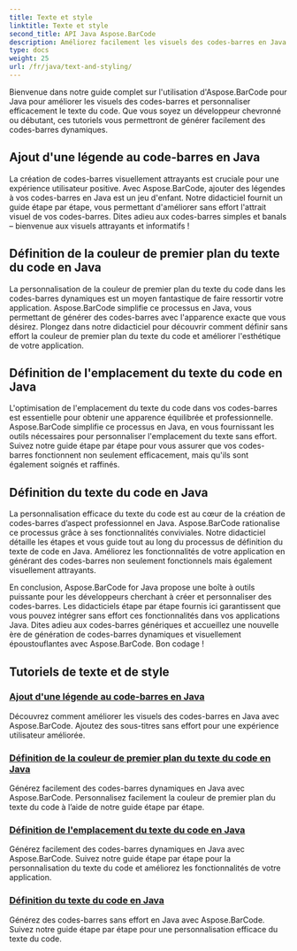 ```yaml
---
title: Texte et style
linktitle: Texte et style
second_title: API Java Aspose.BarCode
description: Améliorez facilement les visuels des codes-barres en Java avec Aspose.BarCode. Apprenez à ajouter des sous-titres pour une expérience utilisateur améliorée. Personnalisez le texte du code dans les codes-barres dynamiques.
type: docs
weight: 25
url: /fr/java/text-and-styling/
---
```


Bienvenue dans notre guide complet sur l'utilisation d'Aspose.BarCode pour Java pour améliorer les visuels des codes-barres et personnaliser efficacement le texte du code. Que vous soyez un développeur chevronné ou débutant, ces tutoriels vous permettront de générer facilement des codes-barres dynamiques.

## Ajout d'une légende au code-barres en Java

La création de codes-barres visuellement attrayants est cruciale pour une expérience utilisateur positive. Avec Aspose.BarCode, ajouter des légendes à vos codes-barres en Java est un jeu d'enfant. Notre didacticiel fournit un guide étape par étape, vous permettant d'améliorer sans effort l'attrait visuel de vos codes-barres. Dites adieu aux codes-barres simples et banals – bienvenue aux visuels attrayants et informatifs !

## Définition de la couleur de premier plan du texte du code en Java

La personnalisation de la couleur de premier plan du texte du code dans les codes-barres dynamiques est un moyen fantastique de faire ressortir votre application. Aspose.BarCode simplifie ce processus en Java, vous permettant de générer des codes-barres avec l'apparence exacte que vous désirez. Plongez dans notre didacticiel pour découvrir comment définir sans effort la couleur de premier plan du texte du code et améliorer l'esthétique de votre application.

## Définition de l'emplacement du texte du code en Java

L'optimisation de l'emplacement du texte du code dans vos codes-barres est essentielle pour obtenir une apparence équilibrée et professionnelle. Aspose.BarCode simplifie ce processus en Java, en vous fournissant les outils nécessaires pour personnaliser l'emplacement du texte sans effort. Suivez notre guide étape par étape pour vous assurer que vos codes-barres fonctionnent non seulement efficacement, mais qu'ils sont également soignés et raffinés.

## Définition du texte du code en Java

La personnalisation efficace du texte du code est au cœur de la création de codes-barres d’aspect professionnel en Java. Aspose.BarCode rationalise ce processus grâce à ses fonctionnalités conviviales. Notre didacticiel détaille les étapes et vous guide tout au long du processus de définition du texte de code en Java. Améliorez les fonctionnalités de votre application en générant des codes-barres non seulement fonctionnels mais également visuellement attrayants.

En conclusion, Aspose.BarCode for Java propose une boîte à outils puissante pour les développeurs cherchant à créer et personnaliser des codes-barres. Les didacticiels étape par étape fournis ici garantissent que vous pouvez intégrer sans effort ces fonctionnalités dans vos applications Java. Dites adieu aux codes-barres génériques et accueillez une nouvelle ère de génération de codes-barres dynamiques et visuellement époustouflantes avec Aspose.BarCode. Bon codage !

## Tutoriels de texte et de style
### [Ajout d'une légende au code-barres en Java](./adding-caption-barcode/)
Découvrez comment améliorer les visuels des codes-barres en Java avec Aspose.BarCode. Ajoutez des sous-titres sans effort pour une expérience utilisateur améliorée.
### [Définition de la couleur de premier plan du texte du code en Java](./setting-code-text-foreground-color/)
Générez facilement des codes-barres dynamiques en Java avec Aspose.BarCode. Personnalisez facilement la couleur de premier plan du texte du code à l’aide de notre guide étape par étape.
### [Définition de l'emplacement du texte du code en Java](./setting-code-text-location/)
Générez facilement des codes-barres dynamiques en Java avec Aspose.BarCode. Suivez notre guide étape par étape pour la personnalisation du texte du code et améliorez les fonctionnalités de votre application.
### [Définition du texte du code en Java](./setting-code-text/)
Générez des codes-barres sans effort en Java avec Aspose.BarCode. Suivez notre guide étape par étape pour une personnalisation efficace du texte du code.